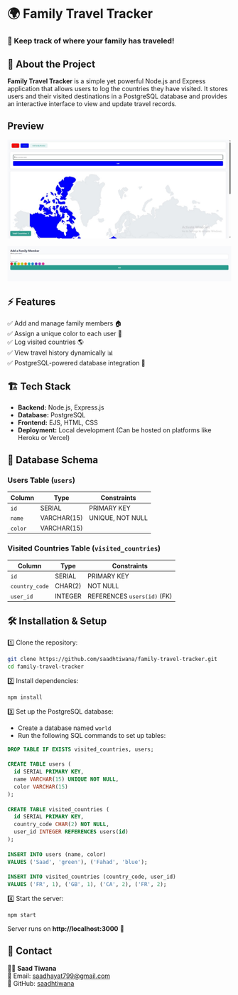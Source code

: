 

# 🌍 Family Travel Tracker  

### 🏡 Keep track of where your family has traveled!  

## 📌 About the Project  
**Family Travel Tracker** is a simple yet powerful Node.js and Express application that allows users to log the countries they have visited. It stores users and their visited destinations in a PostgreSQL database and provides an interactive interface to view and update travel records.  
## Preview  
![Family Travel Tracker Preview](p1.jpg)

![Family Travel Tracker Preview](p2.jpg)

## ⚡ Features  
✅ Add and manage family members 🏠  
✅ Assign a unique color to each user 🎨  
✅ Log visited countries 🌎  
✅ View travel history dynamically 📊  
✅ PostgreSQL-powered database integration 💾  

## 🏗️ Tech Stack  
- **Backend:** Node.js, Express.js  
- **Database:** PostgreSQL  
- **Frontend:** EJS, HTML, CSS  
- **Deployment:** Local development (Can be hosted on platforms like Heroku or Vercel)  

## 📂 Database Schema  
### Users Table (`users`)  
| Column  | Type          | Constraints           |  
|---------|--------------|-----------------------|  
| `id`    | SERIAL       | PRIMARY KEY           |  
| `name`  | VARCHAR(15) | UNIQUE, NOT NULL      |  
| `color` | VARCHAR(15) |                        |  

### Visited Countries Table (`visited_countries`)  
| Column         | Type    | Constraints                     |  
|---------------|--------|---------------------------------|  
| `id`          | SERIAL | PRIMARY KEY                     |  
| `country_code`| CHAR(2)| NOT NULL                        |  
| `user_id`     | INTEGER| REFERENCES `users(id)` (FK)    |  

## 🛠️ Installation & Setup  
1️⃣ Clone the repository:  
```sh
git clone https://github.com/saadhtiwana/family-travel-tracker.git
cd family-travel-tracker
```  
2️⃣ Install dependencies:  
```sh
npm install
```  
3️⃣ Set up the PostgreSQL database:  
- Create a database named `world`  
- Run the following SQL commands to set up tables:  
```sql
DROP TABLE IF EXISTS visited_countries, users;

CREATE TABLE users (
  id SERIAL PRIMARY KEY,
  name VARCHAR(15) UNIQUE NOT NULL,
  color VARCHAR(15)
);

CREATE TABLE visited_countries (
  id SERIAL PRIMARY KEY,
  country_code CHAR(2) NOT NULL,
  user_id INTEGER REFERENCES users(id)
);

INSERT INTO users (name, color)
VALUES ('Saad', 'green'), ('Fahad', 'blue');

INSERT INTO visited_countries (country_code, user_id)
VALUES ('FR', 1), ('GB', 1), ('CA', 2), ('FR', 2);
```  

4️⃣ Start the server:  
```sh
npm start
```  
Server runs on **http://localhost:3000** 🚀  

## 📧 Contact  
👨‍💻 **Saad Tiwana**  
📩 Email: [saadhayat799@gmail.com](mailto:saadhayat799@gmail.com)  
🔗 GitHub: [saadhtiwana](https://github.com/saadhtiwana)  
